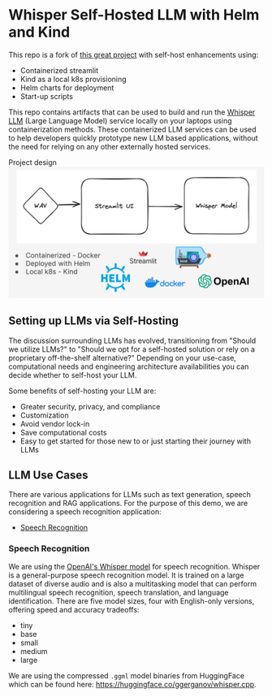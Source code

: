 # Whisper Self-Hosted LLM with Helm and Kind
This repo is a fork of [this great project](https://github.com/redhat-et/whisper-self-hosted-llm) with self-host enhancements using:
* Containerized streamlit
* Kind as a local k8s provisioning
* Helm charts for deployment
* Start-up scripts

This repo contains artifacts that can be used to build and run the [Whisper LLM](https://github.com/openai/whisper) (Large Language Model) service locally on your laptops using containerization methods.
These containerized LLM services can be used to help developers quickly prototype new LLM based applications, without the need for relying
on any other externally hosted services.

Project design
![alt text](design.png)

## Setting up LLMs via Self-Hosting
The discussion surrounding LLMs has evolved, transitioning from "Should we utilize LLMs?" to "Should we opt for a self-hosted solution or rely on a proprietary off-the-shelf alternative?" Depending on your use-case, computational needs and engineering architecture availabilities you can decide whether to self-host your LLM.

Some benefits of self-hosting your LLM are:
* Greater security, privacy, and compliance
* Customization
* Avoid vendor lock-in
* Save computational costs
* Easy to get started for those new to or just starting their journey with LLMs

## LLM Use Cases

There are various applications for LLMs such as text generation, speech recognition and RAG applications. For the purpose of this demo, we are considering a speech recognition application:

* [Speech Recognition](#speech-recognition)

### Speech Recognition

We are using the [OpenAI's Whisper model](https://github.com/openai/whisper) for speech recognition. Whisper is a general-purpose speech recognition model. It is trained on a large dataset of diverse audio and is also a multitasking model that can perform multilingual speech recognition, speech translation, and language identification. There are five model sizes, four with English-only versions, offering speed and accuracy tradeoffs:

* tiny
* base
* small
* medium
* large

We are using the compressed `.ggml` model binaries from HuggingFace which can be found here: https://huggingface.co/ggerganov/whisper.cpp.
